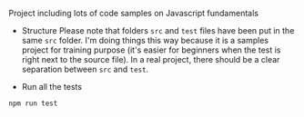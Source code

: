 Project including lots of code samples on Javascript fundamentals

* Structure
Please note that folders `src` and `test` files have been put in the same `src` folder. 
I'm doing things this way because it is a samples project for training purpose (it's easier for beginners when the test is right next to the source file). 
In a real project, there should be a clear separation between `src` and `test`.

* Run all the tests
```
npm run test
```


